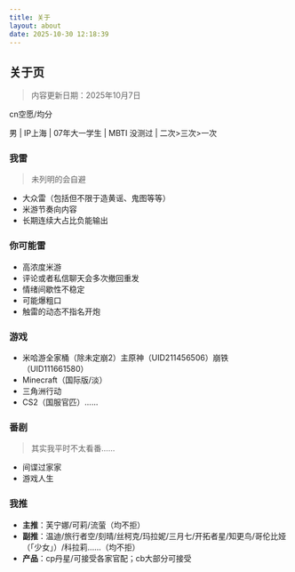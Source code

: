 ```yaml
---
title: 关于
layout: about
date: 2025-10-30 12:18:39
---
```

## 关于页

> 内容更新日期：2025年10月7日

cn空愿/均分

男 | IP上海 | 07年大一学生 | MBTI 没测过 | 二次>三次>一次

### 我雷

> 未列明的会自避

- 大众雷（包括但不限于造黄谣、鬼图等等）
- 米游节奏向内容
- 长期连续大占比负能输出

### 你可能雷

- 高浓度米游
- 评论或者私信聊天会多次撤回重发
- 情绪间歇性不稳定
- 可能爆粗口
- 触雷的动态不指名开炮

### 游戏

- 米哈游全家桶（除未定崩2）主原神（UID211456506）崩铁（UID111661580）
- Minecraft（国际版/淡）
- 三角洲行动
- CS2（国服官匹）......

### 番剧

> 其实我平时不太看番……

- 间谍过家家
- 游戏人生

### 我推

- **主推**：芙宁娜/可莉/流萤（均不拒）
- **副推**：温迪/旅行者空/刻晴/丝柯克/玛拉妮/三月七/开拓者星/知更鸟/哥伦比娅（「少女」）/科拉莉......（均不拒）
- **产品**：cp丹星/可接受各家官配；cb大部分可接受
